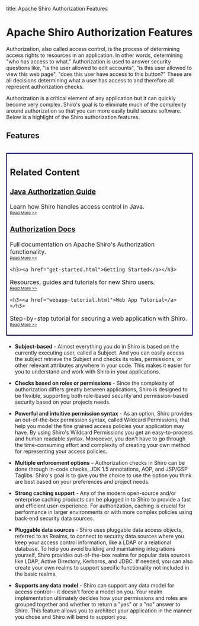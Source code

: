 title: Apache Shiro Authorization Features

# Apache Shiro Authorization Features

Authorization, also called access control, is the process of determining access rights to resources in an application.  In other words, determining "who has access to what."  Authorization is used to answer security questions like, "is the user allowed to edit accounts", "is this user allowed to view this web page", "does this user have access to this button?"  These are all decisions determining what a user has access to and therefore all represent authorization checks.

Authorization is a critical element of any application but it can quickly become very complex.  Shiro's goal is to eliminate much of the complexity around authorization so that you can more easily build secure software. Below is a highlight of the Shiro authorization features. 

## Features

<table align="right" width="275" style="margin-left: 20px; margin-bottom: 20px; border-style: solid; border-width: 2px; border-color: navy" cellpadding="10px">

<tr>
<td>
<div id="border">
  <h2>Related Content</h2>
 
  <h3><a href="java-authorization-guide.html">Java Authorization Guide</a></h3>
  <p>Learn how Shiro handles access control in Java. </br><span style="font-size:11"><a href="java-authorization-guide.html">Read More &gt;&gt;</a></span></p>	
	
  <h3><a href="authorization.html">Authorization Docs</a></h3>
  <p>Full documentation on Apache Shiro's Authorization functionality. </br><span style="font-size:11"><a href="authorization.html">Read More &gt;&gt;</a></span></p>
  
	<h3><a href="get-started.html">Getting Started</a></h3>
  <p>Resources, guides and tutorials for new Shiro users. </br><span style="font-size:11"><a href="get-started.html">Read More &gt;&gt;</a></span></p>	

	<h3><a href="webapp-tutorial.html">Web App Tutorial</a></h3>
  <p>Step-by-step tutorial for securing a web application with Shiro. </br><span style="font-size:11"><a href="webapp-tutorial.html">Read More &gt;&gt;</a></span></p>
	
</div>
</td>
</tr>
</table>

*   **Subject-based** - Almost everything you do in Shiro is based on the currently executing user, called a Subject.  And you can easily access the subject retrieve the Subject and checks its roles, permissions, or other relevant attributes anywhere in your code.  This makes it easier for you to understand and work with Shiro in your applications.

*   **Checks based on roles or permissions** - Since the complexity of authorization differs greatly between applications, Shiro is designed to be flexible, supporting both role-based security and permission-based security based on your projects needs.

*   **Powerful and intuitive permission syntax** - As an option, Shiro provides an out-of-the-box permission syntax, called Wildcard Permissions, that help you model the fine grained access policies your application may have. By using Shiro's Wildcard Permissions you get an easy-to-process and human readable syntax.  Moreoever, you don't have to go through the time-consuming effort and complexity of creating your own method for representing your access policies.

*   **Multiple enforcement options** &#8211; Authorization checks in Shiro can be done through in-code checks, JDK 1.5 annotations, AOP, and JSP/GSP Taglibs.  Shiro's goal is to give you the choice to use the option you think are best based on your preferences and project needs.

*   **Strong caching support** - Any of the modern open-source and/or enterprise caching products can be plugged in to Shiro to provide a fast and efficient user-experience. For authorization, caching is crucial for performance in larger environments or with more complex policies using back-end security data sources.

*   **Pluggable data sources** - Shiro uses pluggable data access objects, referred to as Realms, to connect to security data sources where you keep your access control information, like a LDAP or a relational database.  To help you avoid building and maintaining integrations yourself, Shiro provides out-of-the-box realms for popular data sources like LDAP, Active Directory, Kerboros, and JDBC.  If needed, you can also create your own realms to support specific functionality not included in the basic realms.

*   **Supports any data model** - Shiro can support any data model for access control-- it doesn't force a model on you. Your realm implementation ultimately decides how your permissions and roles are grouped together and whether to return a "yes" or a "no" answer to Shiro.  This feature allows you to architect your application in the manner you chose and Shiro will bend to support you.